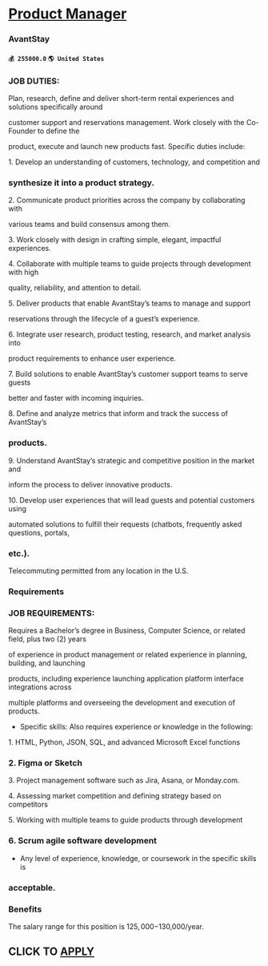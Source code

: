# [Product Manager](https://www.remotewlb.com/apply/product-manager-88191)  
### AvantStay  
#### `💰 255000.0` `🌎 United States`  

### JOB DUTIES:

Plan, research, define and deliver short-term rental experiences and solutions specifically around

customer support and reservations management. Work closely with the Co-Founder to define the

product, execute and launch new products fast. Specific duties include:

1\. Develop an understanding of customers, technology, and competition and

### synthesize it into a product strategy.

2\. Communicate product priorities across the company by collaborating with

various teams and build consensus among them.

3\. Work closely with design in crafting simple, elegant, impactful experiences.

4\. Collaborate with multiple teams to guide projects through development with high

quality, reliability, and attention to detail.

5\. Deliver products that enable AvantStay’s teams to manage and support

reservations through the lifecycle of a guest’s experience.

6\. Integrate user research, product testing, research, and market analysis into

product requirements to enhance user experience.

7\. Build solutions to enable AvantStay’s customer support teams to serve guests

better and faster with incoming inquiries.

8\. Define and analyze metrics that inform and track the success of AvantStay’s

### products.

9\. Understand AvantStay’s strategic and competitive position in the market and

inform the process to deliver innovative products.

10\. Develop user experiences that will lead guests and potential customers using

automated solutions to fulfill their requests (chatbots, frequently asked questions, portals,

### etc.).

Telecommuting permitted from any location in the U.S.

### Requirements

### JOB REQUIREMENTS:

Requires a Bachelor’s degree in Business, Computer Science, or related field, plus two (2) years

of experience in product management or related experience in planning, building, and launching

products, including experience launching application platform interface integrations across

multiple platforms and overseeing the development and execution of products.

  * Specific skills: Also requires experience or knowledge in the following:

1\. HTML, Python, JSON, SQL, and advanced Microsoft Excel functions

### 2\. Figma or Sketch

3\. Project management software such as Jira, Asana, or Monday.com.

4\. Assessing market competition and defining strategy based on competitors

5\. Working with multiple teams to guide products through development

### 6\. Scrum agile software development

  * Any level of experience, knowledge, or coursework in the specific skills is

### acceptable.

### Benefits

The salary range for this position is $125,000-$130,000/year.

  
## CLICK TO [APPLY](https://www.remotewlb.com/apply/product-manager-88191)

